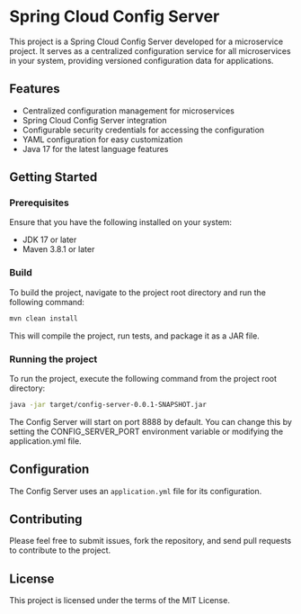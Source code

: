 # Spring Cloud Config Server

This project is a Spring Cloud Config Server developed for a microservice project. It serves as a centralized configuration service for all microservices in your system, providing versioned configuration data for applications.

## Features

- Centralized configuration management for microservices
- Spring Cloud Config Server integration
- Configurable security credentials for accessing the configuration
- YAML configuration for easy customization
- Java 17 for the latest language features

## Getting Started

### Prerequisites

Ensure that you have the following installed on your system:

- JDK 17 or later
- Maven 3.8.1 or later

### Build

To build the project, navigate to the project root directory and run the following command:

```bash
mvn clean install
```

This will compile the project, run tests, and package it as a JAR file.

### Running the project

To run the project, execute the following command from the project root directory:
```bash
java -jar target/config-server-0.0.1-SNAPSHOT.jar
```

The Config Server will start on port 8888 by default. You can change this by setting the CONFIG_SERVER_PORT environment variable or modifying the application.yml file.

## Configuration

The Config Server uses an `application.yml` file for its configuration.

## Contributing

Please feel free to submit issues, fork the repository, and send pull requests to contribute to the project.

## License
This project is licensed under the terms of the MIT License.
